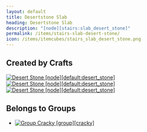 ```yaml
---
layout: default
title: Desertstone Slab
heading: Desertstone Slab
description: "[node][stairs:slab_desert_stone]"
permalink: /items/stairs-slab-desert-stone/
icon: /items/itemcubes/stairs_slab_desert_stone.png
---
```



## Created by Crafts

<div class="craft">
    <div>
        <span><a href="{{site.baseurl}}/items/default-desert-stone/"><img src="{{site.baseurl}}/assets/img/items/itemcubes/default_desert_stone.png" data-toggle="tooltip" title="Desert Stone [node][default:desert_stone]"></a></span>
        <span><a href="{{site.baseurl}}/items/default-desert-stone/"><img src="{{site.baseurl}}/assets/img/items/itemcubes/default_desert_stone.png" data-toggle="tooltip" title="Desert Stone [node][default:desert_stone]"></a></span>
        <span><a href="{{site.baseurl}}/items/default-desert-stone/"><img src="{{site.baseurl}}/assets/img/items/itemcubes/default_desert_stone.png" data-toggle="tooltip" title="Desert Stone [node][default:desert_stone]"></a></span>
    </div>
    <div>
        <span></span>
        <span></span>
        <span></span>
    </div>
    <div>
        <span></span>
        <span></span>
        <span></span>
    </div>
</div>


## Belongs to Groups

<ul class="list-items">
    <li><a href="{{site.baseurl}}/items/group-cracky/"><img src="{{site.baseurl}}/assets/img/items/itemcubes/default_sandstone.png" data-toggle="tooltip" title="Group Cracky [group][cracky]"></a></li>
</ul>
